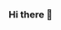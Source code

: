### Hi there 👋

<!--
**sam-adroit/sam-adroit** is a ✨ _special_ ✨ repository because its `README.md` (this file) appears on your GitHub profile.

## My Answer to the computer science question for BuyCoin research assistant Interview
